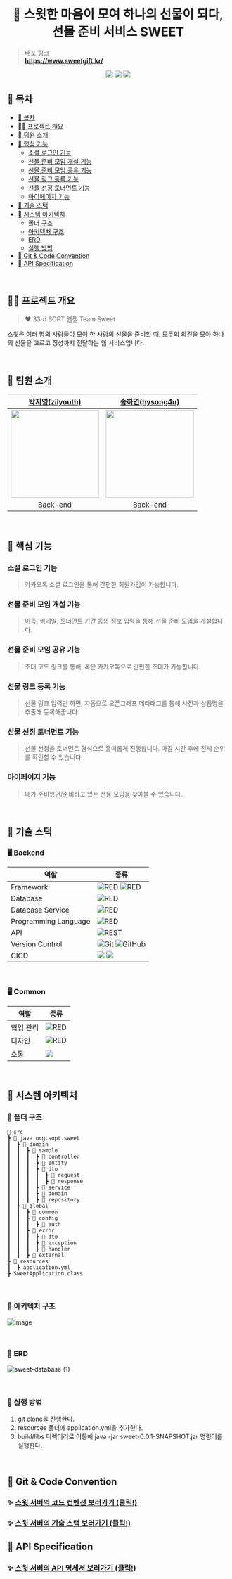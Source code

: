<div align="center">
<H1>🍭 스윗한 마음이 모여 하나의 선물이 되다, <br/>선물 준비 서비스 SWEET</H1>
</div>

> 배포 링크 <br />
> **https://www.sweetgift.kr/**

<div align="center">
      <a href="https://hits.seeyoufarm.com"><img src="https://hits.seeyoufarm.com/api/count/incr/badge.svg?url=https%3A%2F%2Fgithub.com%2FSWEET-DEVELOPERS%2Fsweet-server&count_bg=%23FF2176&title_bg=%23555555&icon=&icon_color=%23E7E7E7&title=hits&edge_flat=false"/></a>
      <img src="https://img.shields.io/github/issues-raw/SWEET-DEVELOPERS/sweet-server?color=2379C83D">
      <img src="https://img.shields.io/github/issues-closed-raw/SWEET-DEVELOPERS/sweet-server?color=176842">
</div>

## 📄 목차

- [📄 목차](#-목차)
- [✍🏻 프로젝트 개요](#-프로젝트-개요)
- [🥰 팀원 소개](#-팀원-소개)
- [🍭 핵심 기능](#-핵심-기능)
  - [소셜 로그인 기능](#소셜-로그인-기능)
  - [선물 준비 모임 개설 기능](#선물-준비-모임-개설-기능)
  - [선물 준비 모임 공유 기능](#선물-준비-모임-공유-기능)
  - [선물 링크 등록 기능](#선물-링크-등록-기능)
  - [선물 선정 토너먼트 기능](#선물-선정-토너먼트-기능)
  - [마이페이지 기능](#마이페이지-기능)
- [🍪 기술 스택](#-기술-스택)
- [🦾 시스템 아키텍처](#-시스템-아키텍처)
  - [폴더 구조](#-폴더-구조)
  - [아키텍처 구조](#-아키텍처-구조)
  - [ERD](#-erd)
  - [실행 방법](#-실행-방법)
- [🍰 Git & Code Convention](#-git--code-convention)
- [🍩 API Specification](#-api-specification)

<br />

## ✍🏻 프로젝트 개요
> ❤️ 33rd SOPT 웹잼 Team Sweet

스윗은 여러 명의 사람들이 모여 한 사람의 선물을 준비할 때, 모두의 의견을 모아 하나의 선물을 고르고 정성까지 전달하는 웹 서비스입니다.

<br />


## 🥰 팀원 소개
| [박지영(ziiyouth)](https://github.com/ziiyouth) | [송하연(hysong4u)](https://github.com/hysong4u) |
| :--------: | :--------: |
| <img src="https://github.com/ziiyouth.png" width="200px"/> | <img src="https://github.com/hysong4u.png" width="200px"/> |
| Back-end | Back-end |

<br />

## 🍭 핵심 기능

### 소셜 로그인 기능

> 카카오톡 소셜 로그인을 통해 간편한 회원가입이 가능합니다.

### 선물 준비 모임 개설 기능

> 이름, 썸네일, 토너먼트 기간 등의 정보 입력을 통해 선물 준비 모임을 개설합니다.

### 선물 준비 모임 공유 기능
> 초대 코드 링크를 통해, 혹은 카카오톡으로 간편한 초대가 가능합니다.

### 선물 링크 등록 기능
> 선물 링크 입력만 하면, 자동으로 오픈그래프 메타태그를 통해 사진과 상품명을 추출해 등록해줍니다.

### 선물 선정 토너먼트 기능
> 선물 선정을 토너먼트 형식으로 흥미롭게 진행합니다. 마감 시간 후에 전체 순위를 확인할 수 있습니다.

### 마이페이지 기능
> 내가 준비했던/준비하고 있는 선물 모임을 찾아볼 수 있습니다.

</aside>
<br />

## 🍪 기술 스택
### 🖥 Backend

|역할|종류|
|-|-|
|Framework|<img alt="RED" src ="https://img.shields.io/badge/SPRING-6DB33F.svg?&style=for-the-badge&logo=Spring&logoColor=white"/> <img alt="RED" src ="https://img.shields.io/badge/SPRING Boot-6DB33F.svg?&style=for-the-badge&logo=SpringBoot&logoColor=white"/>|
|Database|<img alt="RED" src ="https://img.shields.io/badge/Mysql-003545.svg?&style=for-the-badge&logo=Mysql&logoColor=white"/>|
|Database Service|<img alt="RED" src ="https://img.shields.io/badge/Amazon Rds-527FFF.svg?&style=for-the-badge&logo=AmazonRds&logoColor=white"/>|
|Programming Language|<img alt="RED" src ="https://img.shields.io/badge/JAVA-004027.svg?&style=for-the-badge&logo=Jameson&logoColor=white"/>|
|API|![REST](https://img.shields.io/badge/Rest-4B3263?style=for-the-badge&logo=rest&logoColor=white)                                     
|Version Control|![Git](https://img.shields.io/badge/git-%23F05033.svg?style=for-the-badge&logo=git&logoColor=white) ![GitHub](https://img.shields.io/badge/github-%23121011.svg?style=for-the-badge&logo=github&logoColor=white) |
|CICD|<img src="https://img.shields.io/badge/Docker-2496ED?&logo=Docker&style=for-the-badge&logoColor=white"> <img src="https://img.shields.io/badge/GitHub Actions-000000?logo=github-actions&style=for-the-badge">|
<br />

### 🖥 Common
|역할|종류|
|-|-|
|협업 관리|<img alt="RED" src ="https://img.shields.io/badge/Notion-000000.svg?&style=for-the-badge&logo=Notion&logoColor=white"/> |
|디자인|<img alt="RED" src ="https://img.shields.io/badge/Figma-F24E1E.svg?&style=for-the-badge&logo=Figma&logoColor=white"/>|
|소통|<img src="https://img.shields.io/badge/Discord-5865F2?logo=Discord&style=for-the-badge&logoColor=ffffff">

<br />


## 🦾 시스템 아키텍처


### 📂 폴더 구조
```
📂 src
┣ 📂 java.org.sopt.sweet
┃  ┣ 📂 domain
┃  ┃  ┣ 📂 sample
┃  ┃  ┃  ┣ 📂 controller
┃  ┃  ┃  ┣ 📂 entity
┃  ┃  ┃  ┣ 📂 dto
┃  ┃  ┃  ┃  ┣ 📂 request
┃  ┃  ┃  ┃  ┣ 📂 response
┃  ┃  ┃  ┣ 📂 service
┃  ┃  ┃  ┣ 📂 domain
┃  ┃  ┃  ┣ 📂 repository
┃  ┣ 📂 global
┃  ┃  ┣ 📂 common
┃  ┃  ┣ 📂 config
┃  ┃  ┃  ┣ 📂 auth
┃  ┃  ┣ 📂 error
┃  ┃  ┃  ┣ 📂 dto
┃  ┃  ┃  ┣ 📂 exception
┃  ┃  ┃  ┣ 📂 handler
┃  ┃  ┣ 📂 external
┣ 📂 resources
┃  ┣ application.yml
┣ SweetApplication.class
```

<br />

### 📂 아키텍처 구조
![image](https://github.com/SWEET-DEVELOPERS/sweet-server/assets/101448999/8dae9f9f-e99d-4b0f-a40a-5f34a4cb65eb)


<br />

### 📢 ERD
![sweet-database (1)](https://github.com/SWEET-DEVELOPERS/sweet-server/assets/101448999/c24a6bd9-f798-447f-9148-21b5f621da07)


<br />

### 📢 실행 방법
1. git clone을 진행한다.
2. resources 폴더에 application.yml을 추가한다.
3. build/libs 디렉터리로 이동해 java -jar sweet-0.0.1-SNAPSHOT.jar 명령어를 실행한다.

<br />

## 🍰 Git & Code Convention
### ✨ [ 스윗 서버의 코드 컨벤션 보러가기 (클릭!) ](https://walnut-stinger-e4f.notion.site/Server-Convention-2b3b398212204f819d2abd3480e915c5?pvs=4)
### ✨ [ 스윗 서버의 기술 스택 보러가기 (클릭!) ](https://walnut-stinger-e4f.notion.site/Server-Architecture-347bbc9ab1054dfc945d18cb4946d0bc?pvs=4)


## 🍩 API Specification
### ✨ [ 스윗 서버의 API 명세서 보러가기 (클릭!) ]()
